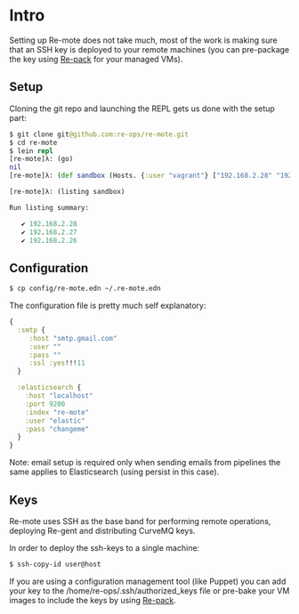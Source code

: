 # Intro

Setting up Re-mote does not take much, most of the work is making sure that an SSH key is deployed to your remote machines (you can pre-package the key using [Re-pack](re-pack.md) for your managed VMs).

## Setup

Cloning the git repo and launching the REPL gets us done with the setup part:

```clojure
$ git clone git@github.com:re-ops/re-mote.git
$ cd re-mote
$ lein repl
[re-mote]λ: (go)
nil
[re-mote]λ: (def sandbox (Hosts. {:user "vagrant"} ["192.168.2.28" "192.168.2.26" "192.168.2.27"]))

[re-mote]λ: (listing sandbox)

Run listing summary:

   ✔ 192.168.2.28
   ✔ 192.168.2.27
   ✔ 192.168.2.26

```


## Configuration


```bash
$ cp config/re-mote.edn ~/.re-mote.edn
```

The configuration file is pretty much self explanatory:

```clojure
{
  :smtp {
     :host "smtp.gmail.com"
     :user ""
     :pass ""
     :ssl :yes!!!11
  }

  :elasticsearch {
    :host "localhost"
    :port 9200
    :index "re-mote"
    :user "elastic"
    :pass "changeme"
  }
}
```

Note: email setup is required only when sending emails from pipelines the same applies to Elasticsearch (using persist in this case).

## Keys

Re-mote uses SSH as the base band for performing remote operations, deploying Re-gent and distributing CurveMQ keys.

In order to deploy the ssh-keys to a single machine:

```bash
$ ssh-copy-id user@host
```

If you are using a configuration management tool (like Puppet) you can add your key to the /home/re-ops/.ssh/authorized_keys file or pre-bake your VM images to include the keys by using [Re-pack](re-pack.md).
